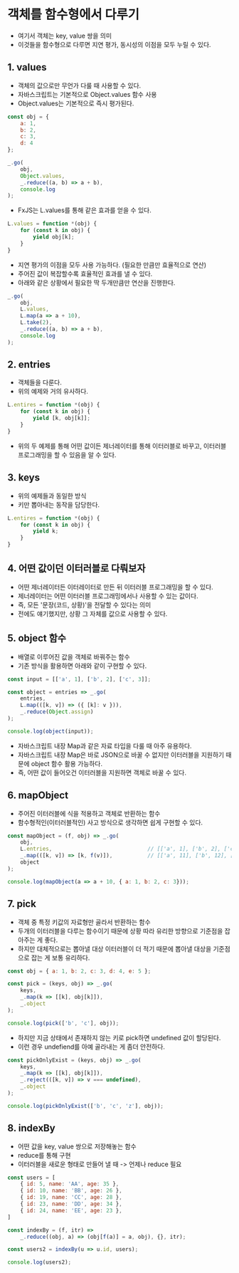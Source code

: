 # 객체를 함수형에서 다루기
- 여기서 객체는 key, value 쌍을 의미
- 이것들을 함수형으로 다루면 지연 평가, 동시성의 이점을 모두 누릴 수 있다.

## 1. values
- 객체의 값으로만 무언가 다룰 때 사용할 수 있다.
- 자바스크립트는 기본적으로 Object.values 함수 사용
- Object.values는 기본적으로 즉시 평가된다.
```js
const obj = {
    a: 1,
    b: 2,
    c: 3,
    d: 4
};

_.go(
    obj,
    Object.values,
    _.reduce((a, b) => a + b),
    console.log
);
```

- FxJS는 L.values를 통해 같은 효과를 얻을 수 있다.
```js
L.values = function *(obj) {
    for (const k in obj) {
        yield obj[k];
    }
}
```

- 지연 평가의 이점을 모두 사용 가능하다. (필요한 만큼만 효율적으로 연산)
- 주어진 값이 복잡할수록 효율적인 효과를 낼 수 있다.
- 아래와 같은 상황에서 필요한 딱 두개만큼만 연산을 진행한다.
```js
_.go(
    obj,
    L.values,
    L.map(a => a + 10),
    L.take(2),
    _.reduce((a, b) => a + b),
    console.log
);
```

## 2. entries
- 객체들을 다룬다.
- 위의 예제와 거의 유사하다.
```js
L.entires = function *(obj) {
    for (const k in obj) {
        yield [k, obj[k]];
    }
}
```

- 위의 두 예제를 통해 어떤 값이든 제너레이터를 통해 이터러블로 바꾸고, 이터러블 프로그래밍을 할 수 있음을 알 수 있다.

## 3. keys
- 위의 예제들과 동일한 방식
- 키만 뽑아내는 동작을 담당한다.
```js
L.entires = function *(obj) {
    for (const k in obj) {
        yield k;
    }
}
```

## 4. 어떤 값이던 이터러블로 다뤄보자
- 어떤 제너레이터든 이터레이터로 만든 뒤 이터러블 프로그래밍을 할 수 있다.
- 제너레이터는 어떤 이터러블 프로그래밍에서나 사용할 수 있는 값이다.
- 즉, 모든 '문장(코드, 상황)'을 전달할 수 있다는 의미
- 전에도 얘기했지만, 상황 그 자체를 값으로 사용할 수 있다.

## 5. object 함수
- 배열로 이루어진 값을 객체로 바꿔주는 함수
- 기존 방식을 활용하면 아래와 같이 구현할 수 있다.
```js
const input = [['a', 1], ['b', 2], ['c', 3]];

const object = entries => _.go(
    entries,
    L.map(([k, v]) => ({ [k]: v })),
    _.reduce(Object.assign)
);

console.log(object(input));
```

- 자바스크립트 내장 Map과 같은 자료 타입을 다룰 때 아주 유용하다.
- 자바스크립트 내장 Map은 바로 JSON으로 바꿀 수 없지만 이터러블을 지원하기 때문에 object 함수 활용 가능하다.
- 즉, 어떤 값이 들어오건 이터러블을 지원하면 객체로 바꿀 수 있다.

## 6. mapObject
- 주어진 이터러블에 식을 적용하고 객체로 반환하는 함수
- 함수형적인(이터러블적인) 사고 방식으로 생각하면 쉽게 구현할 수 있다.
```js
const mapObject = (f, obj) => _.go(
    obj,
    L.entries,                              // [['a', 1], ['b', 2], ['c', 3]]
    _.map(([k, v]) => [k, f(v)]),           // [['a', 11], ['b', 12], ['c', 13]]
    object
);

console.log(mapObject(a => a + 10, { a: 1, b: 2, c: 3}));
```

## 7. pick
- 객체 중 특정 키값의 자료형만 골라서 반환하는 함수
- 두개의 이터러블을 다루는 함수이기 때문에 상황 따라 유리한 방향으로 기준점을 잡아주는 게 좋다.
- 하지만 대체적으로는 뽑아낼 대상 이터러블이 더 적기 때문에 뽑아낼 대상을 기준점으로 잡는 게 보통 유리하다.
```js
const obj = { a: 1, b: 2, c: 3, d: 4, e: 5 };

const pick = (keys, obj) => _.go(
    keys,
    _.map(k => [[k], obj[k]]),
    _.object
);

console.log(pick(['b', 'c'], obj));
```

- 하지만 지금 상태에서 존재하지 않는 키로 pick하면 undefined 값이 할당된다.
- 이런 경우 undefiend를 아예 골라내는 게 좀더 안전하다.
```js
const pickOnlyExist = (keys, obj) => _.go(
    keys,
    _.map(k => [[k], obj[k]]),
    _.reject(([k, v]) => v === undefined),
    _.object
);

console.log(pickOnlyExist(['b', 'c', 'z'], obj));
```

## 8. indexBy
- 어떤 값을 key, value 쌍으로 저장해놓는 함수
- reduce를 통해 구현
- 이터러블을 새로운 형태로 만들어 낼 때 -> 언제나 reduce 필요
```js
const users = [
    { id: 5, name: 'AA', age: 35 },
    { id: 10, name: 'BB', age: 26 },
    { id: 19, name: 'CC', age: 28 },
    { id: 23, name: 'DD', age: 34 },
    { id: 24, name: 'EE', age: 23 },
]

const indexBy = (f, itr) => 
    _.reduce((obj, a) => (obj[f(a)] = a, obj), {}, itr);

const users2 = indexBy(u => u.id, users);

console.log(users2);
```
